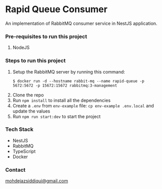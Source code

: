 # Rapid Queue Consumer

An implementation of RabbitMQ consumer service in NestJS application.

### Pre-requisites to run this project

1. NodeJS

### Steps to run this project

1. Setup the RabbitMQ server by running this command:
    ```shell
    $ docker run -d --hostname rabbit-mq --name rapid-queue -p 5672:5672 -p 15672:15672 rabbitmq:3-management
    ```
2. Clone the repo 
3. Run `npm install` to install all the dependencies 
4. Create a `.env` from `env-example` file: `cp env-example .env.local` and update the values 
5. Run `npm run start:dev` to start the project

### Tech Stack

- NestJS 
- RabbitMQ 
- TypeScript 
- Docker

### Contact

mohdejazsiddiqui@gmail.com